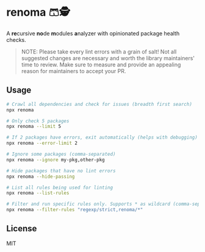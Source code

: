# renoma 🩳🕵️

A **re**cursive **no**de **m**odules **a**nalyzer with opinionated package health checks.

> NOTE: Please take every lint errors with a grain of salt! Not all suggested changes are necessary and worth the library maintainers' time to review. Make sure to measure and provide an appealing reason for maintainers to accept your PR.

## Usage

```bash
# Crawl all dependencies and check for issues (breadth first search)
npx renoma

# Only check 5 packages
npx renoma --limit 5

# If 2 packages have errors, exit automatically (helps with debugging)
npx renoma --error-limit 2

# Ignore some packages (comma-separated)
npx renoma --ignore my-pkg,other-pkg

# Hide packages that have no lint errors
npx renoma --hide-passing

# List all rules being used for linting
npx renoma --list-rules

# Filter and run specific rules only. Supports * as wildcard (comma-separated).
npx renoma --filter-rules "regexp/strict,renoma/*"
```

## License

MIT
